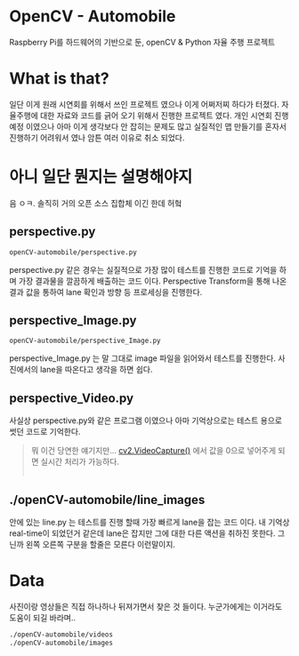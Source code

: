 # OpenCV - Automobile
Raspberry Pi를 하드웨어의 기반으로 둔, openCV & Python 자율 주행 프로젝트 

# What is that?
일단 이게 원래 시연회를 위해서 쓰인 프로젝트 였으나 이게 어쩌저찌 하다가 터졌다. 자율주행에 대한 자료와 코드를 긁어 오기 위해서 진행한 프로젝트 였다. 개인 시연회 진행 예정 이였으나 아마 이게 생각보다 안 잡히는 문제도 많고 실질적인 맵 만들기를 혼자서 진행하기 어려워서 였나 암튼 여러 이유로 취소 되었다.

# 아니 일단 뭔지는 설명해야지
음 ㅇㅋ. 솔직히 거의 오픈 소스 집합체 이긴 한데 허헠

## perspective.py
```
openCV-automobile/perspective.py
```
perspective.py 같은 경우는 실질적으로 가장 많이 테스트를 진행한 코드로 기억을 하며 가장 결과물을 깔끔하게 배출하는 코드 이다. Perspective Transform을 통해 나온 결과 값을 통하여 lane 확인과 방향 등 프로세싱을 진행한다. 

## perspective_Image.py
```
openCV-automobile/perspective_Image.py
```
perspective_Image.py 는 말 그대로 image 파일을 읽어와서 테스트를 진행한다. 사진에서의 lane을 따온다고 생각을 하면 쉽다.

## perspective_Video.py
사실상 perspective.py와 같은 프로그램 이였으나 아마 기억상으로는 테스트 용으로 썻던 코드로 기억한다.


> 뭐 이건 당연한 얘기지만...
 <a href="https://docs.opencv.org/3.4/d8/dfe/classcv_1_1VideoCapture.html">cv2.VideoCapture()</a> 에서 값을 0으로 넣어주게 되면 실시간 처리가 가능하다. <br> <br>

## ./openCV-automobile/line_images
안에 있는 line.py 는 테스트를 진행 할때 가장 빠르게 lane을 잡는 코드 이다. 내 기억상 real-time이 되었던거 같은데 lane은 잡지만 그에 대한 다른 액션을 취하진 못한다. 그닌까 왼쪽 오른쪽 구분을 할줄은 모른다 이런말이지.

# Data
사진이랑 영상들은 직접 하나하나 뒤져가면서 찾은 것 들이다. 누군가에게는 이거라도 도움이 되길 바라며..
```bash
./openCV-automobile/videos
./openCV-automobile/images
```
